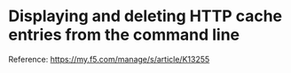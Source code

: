# Displaying and deleting HTTP cache entries from the command line

Reference: https://my.f5.com/manage/s/article/K13255

